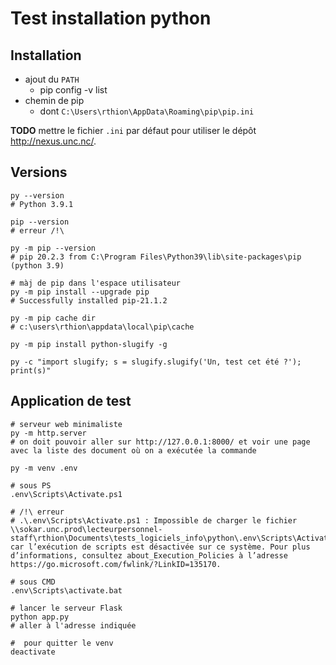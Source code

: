 Test installation python
========================

Installation
------------

- ajout du `PATH`
  + pip config -v list
- chemin de pip
  + dont `C:\Users\rthion\AppData\Roaming\pip\pip.ini`

**TODO** mettre le fichier `.ini` par défaut pour utiliser le dépôt <http://nexus.unc.nc/>.

Versions
--------

```shell
py --version
# Python 3.9.1

pip --version
# erreur /!\

py -m pip --version
# pip 20.2.3 from C:\Program Files\Python39\lib\site-packages\pip (python 3.9)

# màj de pip dans l'espace utilisateur
py -m pip install --upgrade pip
# Successfully installed pip-21.1.2

py -m pip cache dir
# c:\users\rthion\appdata\local\pip\cache

py -m pip install python-slugify -g

py -c "import slugify; s = slugify.slugify('Un, test cet été ?'); print(s)"
```

Application de test
-------------------

```shell
# serveur web minimaliste
py -m http.server
# on doit pouvoir aller sur http://127.0.0.1:8000/ et voir une page avec la liste des document où on a exécutée la commande

py -m venv .env

# sous PS
.env\Scripts\Activate.ps1

# /!\ erreur
# .\.env\Scripts\Activate.ps1 : Impossible de charger le fichier \\sokar.unc.prod\lecteurpersonnel-staff\rthion\Documents\tests_logiciels_info\python\.env\Scripts\Activate.ps1, car l’exécution de scripts est désactivée sur ce système. Pour plus d’informations, consultez about_Execution_Policies à l’adresse https://go.microsoft.com/fwlink/?LinkID=135170.

# sous CMD
.env\Scripts\activate.bat

# lancer le serveur Flask
python app.py
# aller à l'adresse indiquée

#  pour quitter le venv
deactivate
```
